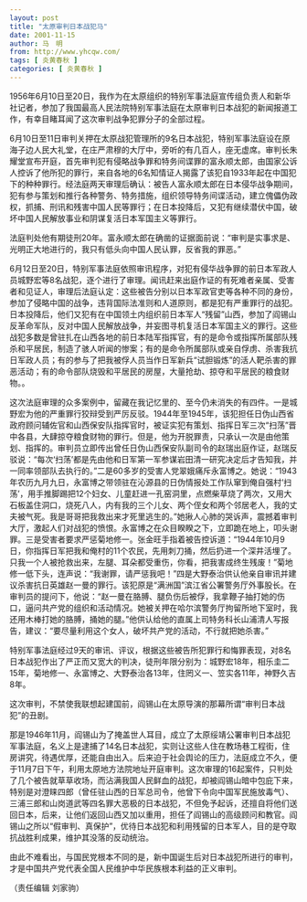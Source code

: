 ```yaml
---
layout: post
title: "太原审判日本战犯马"
date: 2001-11-15
author: 马　明
from: http://www.yhcqw.com/
tags: [ 炎黄春秋 ]
categories: [ 炎黄春秋 ]
---
```





1956年6月10日至20日，我作为在太原组织的特别军事法庭宣传组负责人和新华社记者，参加了我国最高人民法院特别军事法庭在太原审判日本战犯的新闻报道工作，有幸目睹耳闻了这次审判战争犯罪分子的全部过程。


6月10日至11日审判关押在太原战犯管理所的9名日本战犯，特别军事法庭设在原海子边人民大礼堂，在庄严肃穆的大厅中，旁听的有几百人，座无虚席。审判长朱耀堂宣布开庭，首先审判犯有侵略战争罪和特务间谍罪的富永顺太郎，由国家公诉人控诉了他所犯的罪行，来自各地的6名知情证人揭露了该犯自1933年起在中国犯下的种种罪行。经法庭两天审理后确认：被告人富永顺太郎在日本侵华战争期间，犯有参与策划和推行各种警务、特务措施，组织领导特务间谍活动，建立傀儡伪政权，抓捕、刑讯和残害中国人民等罪行；在日本投降后，又犯有继续潜伏中国，破坏中国人民解放事业和阴谋复活日本军国主义等罪行。

法庭判处他有期徒刑20年。富永顺太郎在确凿的证据面前说：“审判是实事求是、光明正大地进行的，我只有低头向中国人民认罪，反省我的罪恶。”


6月12日至20日，特别军事法庭依照审讯程序，对犯有侵华战争罪的前日本军政人员城野宏等8名战犯，逐个进行了审理。闻讯赶来出庭作证的有死难者亲属、受害者和见证人，审理后法庭认定：这些被告分别以日本军政官吏等各种不同的身份，参加了侵略中国的战争，违背国际法准则和人道原则，都是犯有严重罪行的战犯。日本投降后，他们又犯有在中国领土内组织前日本军人“残留”山西，参加了阎锡山反革命军队，反对中国人民解放战争，并妄图寻机复活日本军国主义的罪行。这些战犯多数是曾驻扎在山西各地的前日本陆军指挥官，有的是命令或指挥所属部队残杀和平居民，制造了骇人听闻的惨案；有的是命令所属部队或亲自俘虏、杀害我抗日军政人员；有的参与了把我被俘人员当作日军新兵“试胆锻炼”的活人靶杀害的罪恶活动；有的命令部队烧毁和平居民的房屋，大量抢劫、掠夺和平居民的粮食财物。。


这次法庭审理的众多案例中，留藏在我记忆里的、至今仍未消失的有四件。一是城野宏为他的严重罪行狡辩受到严厉反驳。1944年至1945年，该犯担任日伪山西省政府顾问辅佐官和山西保安队指挥官时，被证实犯有策划、指挥日军三次“扫荡”晋中各县，大肆掠夺粮食财物的罪行。但是，他为开脱罪责，只承认一次是由他策划、指挥的。审判员立即传出曾任日伪山西保安队副司令的赵瑞出庭作证，赵瑞反驳说：“每次‘扫荡’都是先由他和日军第一军参谋岩田清一研究决定后才告知我，并一同率领部队去执行的。”二是60多岁的受害人党翠娥痛斥永富博之。她说：“1943年农历九月九日，永富博之带领驻在沁源县的日伪情报处工作队窜到俺自强村‘扫荡’，用手推脚踢把12个妇女、儿童赶进一孔窑洞里，点燃柴草烧了两次，又用大石板盖住洞口，烧死八人，内有我的三个儿女、两个侄女和两个邻居老人，我的丈夫被气死。我是哥哥把我救出来才死里逃生的。”她揪人心肺的哭诉声，震撼着审判大厅，激起人们对战犯的愤恨。永富博之在众目睽睽之下，立即跪在地上，叩头谢罪。三是受害者要求严惩菊地修一。张金旺手指着被告控诉道：“1944年10月9日，你指挥日军把我和俺村的11个农民，先用刺刀捅，然后扔进一个深井活埋了。只我一个人被抢救出来，左腿、耳朵都受重伤，你看，把我害成终生残废！”菊地修一低下头，连声说：“我谢罪，请严惩我吧！”四是大野泰治供认他亲自审讯并建议杀害抗日英雄赵一曼的罪行。该犯原是“满洲国”滨江省公署警务厅外事股长。在审判员的提问下，他说：“赵一曼在胳膊、腿负伤后被俘，我拿鞭子抽打她的伤口，逼问共产党的组织和活动情况。她被关押在哈尔滨警务厅拘留所地下室时，我还用木棒打她的胳膊，捅她的腿。”他供认给他的直属上司特务科长山浦清人写报告，建议：“要尽量利用这个女人，破坏共产党的活动，不行就把她杀害。”


特别军事法庭经过9天的审讯、评议，根据这些被告所犯罪行和悔罪表现，对8名日本战犯作出了严正而又宽大的判决，徒刑年限分别为：城野宏18年，相乐圭二15年，菊地修一、永富博之、大野泰治各13年，住罔义一、笠实各11年，神野久吉8年。

这次审判，不禁使我联想起建国前，阎锡山在太原导演的那幕所谓“审判日本战犯”的丑剧。


那是1946年11月，阎锡山为了掩盖世人耳目，成立了太原绥靖公署审判日本战犯军事法庭，名义上是逮捕了14名日本战犯，实则让这些人住在教场巷工程街，住房讲究，待遇优厚，还能自由出入。后来迫于社会舆论的压力，法庭成立不久，便于11月7日下午，利用太原地方法院地址开庭审判。这次审理的16起案件，只判处了几个被告就草草收场，而沾满我国人民鲜血的战犯，却被阎锡山暗中包庇下来，特别是对澄睐四郎（曾任驻山西的日军总司令，他曾下令向中国军民施放毒气）、三浦三郎和山岗道武等四名罪大恶极的日本战犯，不但免予起诉，还擅自将他们送回日本，后来，让他们返回山西又加以重用，担任了阎锡山的高级顾问和教官。阎锡山之所以“假审判、真保护”，优待日本战犯和利用残留的日本军人，目的是夺取抗战胜利成果，维护其没落的反动统治。

由此不难看出，与国民党根本不同的是，新中国诞生后对日本战犯所进行的审判，才是中国共产党代表全国人民维护中华民族根本利益的正义审判。

（责任编辑 刘家驹）


